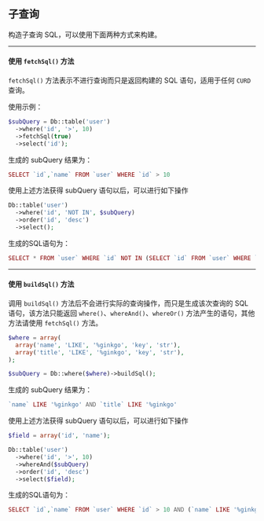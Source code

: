 ## 子查询

构造子查询 SQL，可以使用下面两种方式来构建。

----------

#### 使用 `fetchSql()` 方法

`fetchSql()` 方法表示不进行查询而只是返回构建的 SQL 语句，适用于任何 `CURD` 查询。

使用示例：

``` php
$subQuery = Db::table('user')
  ->where('id', '>', 10)
  ->fetchSql(true)
  ->select('id');
```

生成的 subQuery 结果为：

``` php
SELECT `id`,`name` FROM `user` WHERE `id` > 10
```

使用上述方法获得 subQuery 语句以后，可以进行如下操作

``` php
Db::table('user')
  ->where('id', 'NOT IN', $subQuery)
  ->order('id', 'desc')
  ->select();
```

生成的SQL语句为：

``` php
SELECT * FROM `user` WHERE `id` NOT IN (SELECT `id` FROM `user` WHERE `id` > 10) ORDER BY `id` DESC
```

----------

#### 使用 `buildSql()` 方法

调用 `buildSql()` 方法后不会进行实际的查询操作，而只是生成该次查询的 SQL 语句，该方法只能返回 `where()`、`whereAnd()`、`whereOr()` 方法产生的语句，其他方法请使用 `fetchSql()` 方法。

``` php
$where = array(
  array('name', 'LIKE', '%ginkgo', 'key', 'str'),
  array('title', 'LIKE', '%ginkgo', 'key', 'str'),
);

$subQuery = Db::where($where)->buildSql();
```

生成的 subQuery 结果为：

``` php
`name` LIKE '%ginkgo' AND `title` LIKE '%ginkgo'
```

使用上述方法获得 subQuery 语句以后，可以进行如下操作

``` php
$field = array('id', 'name');

Db::table('user')
  ->where('id', '>', 10)
  ->whereAnd($subQuery)
  ->order('id', 'desc')
  ->select($field);
```

生成的SQL语句为：

``` php
SELECT `id`,`name` FROM `user` WHERE `id` > 10 AND (`name` LIKE '%ginkgo' AND `title` LIKE '%ginkgo') ORDER BY `id` DESC
```
